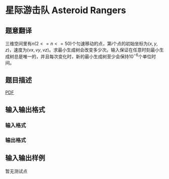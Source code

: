 # 星际游击队 Asteroid Rangers

## 题意翻译

三维空间里有$n$$(2<=n<=50)$个匀速移动的点，第$i$个点的初始坐标为$(x,y,z)$，速度为$(vx,vy,vz)$。求最小生成树会改变多少次。输入保证在任意时刻最小生成树总是唯一的，并且每次变化时，新的最小生成树至少会保持$10^{-6}$个单位时间。

## 题目描述

[problemUrl]: https://uva.onlinejudge.org/index.php?option=com_onlinejudge&Itemid=8&category=247&page=show_problem&problem=3892

[PDF](https://uva.onlinejudge.org/external/12/p1279.pdf)

## 输入输出格式

### 输入格式

### 输出格式

## 输入输出样例

暂无测试点

